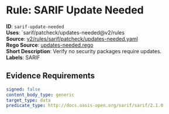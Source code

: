 # Rule: SARIF Update Needed

**ID**: `sarif-update-needed`  
**Uses**: `sarif/patcheck/updates-needed@v2/rules  
**Source**: [v2/rules/sarif/patcheck/updates-needed.yaml](https://github.com/scribe-public/sample-policies/v2/rules/sarif/patcheck/updates-needed.yaml)  
**Rego Source**: [updates-needed.rego](https://github.com/scribe-public/sample-policies/v2/rules/sarif/patcheck/updates-needed.rego)  
**Short Description**: Verify no security packages require updates.  
**Labels**: SARIF

## Evidence Requirements

```yaml
signed: false
content_body_type: generic
target_type: data
predicate_type: http://docs.oasis-open.org/sarif/sarif/2.1.0
```
